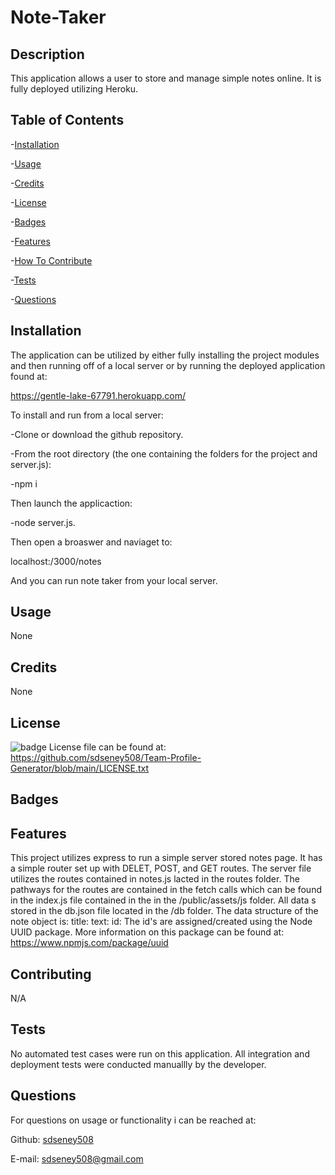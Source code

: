 # Note-Taker

## Description
 This application allows a user to store and manage simple notes online.  It is fully deployed utilizing Heroku.

 ## Table of Contents
 -[Installation](#installation)

 -[Usage](#usage)

 -[Credits](#credits)

 -[License](#license)

 -[Badges](#badges)

 -[Features](#features)

 -[How To Contribute](#contributing)

 -[Tests](#tests)

 -[Questions](#questions)
 ## Installation
 The application can be utilized by either fully installing the project modules and then running off of a local server or by running the deployed application found at:

https://gentle-lake-67791.herokuapp.com/

 To install and run from a local server:

-Clone or download the github repository. 
 
-From the root directory (the one containing the folders for the project and server.js):
 
 -npm i

 Then launch the applicaction:

 -node server.js.

 Then open a broaswer and naviaget to: 
 
 localhost:/3000/notes

 And you can run note taker from your local server.

 ## Usage
 None
 ## Credits
 None
 ## License

 ![badge](https://img.shields.io/badge/license-MIT-blue)
 License file can be found at: https://github.com/sdseney508/Team-Profile-Generator/blob/main/LICENSE.txt
 ## Badges

 ## Features

 This project utilizes express to run a simple server stored notes page.  It has a simple router set up with DELET, POST, and GET routes.  The server file utilizes the routes contained in notes.js lacted in the routes folder.  The pathways for the routes are contained in the fetch calls which can be found in the index.js file contained in the in the /public/assets/js folder.  All data s stored in the db.json file located in the /db folder.  The data structure of the note object is:
    title:
    text:
    id:
The id's are assigned/created using the Node UUID package.  More information on this package can be found at: https://www.npmjs.com/package/uuid
 
 ## Contributing 
 N/A
 ## Tests
No automated test cases were run on this application.  All integration and deployment tests were conducted manuallly by the developer.

 ## Questions
For questions on usage or functionality i can be reached at:

Github: [sdseney508](https://github.com/sdseney508)

E-mail: sdseney508@gmail.com
    
